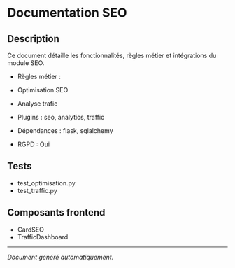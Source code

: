 # Documentation SEO

## Description
Ce document détaille les fonctionnalités, règles métier et intégrations du module SEO.

- Règles métier :
- Optimisation SEO
- Analyse trafic


- Plugins : seo, analytics, traffic
- Dépendances : flask, sqlalchemy
- RGPD : Oui

## Tests
- test_optimisation.py
- test_traffic.py


## Composants frontend
- CardSEO
- TrafficDashboard


---
*Document généré automatiquement.*